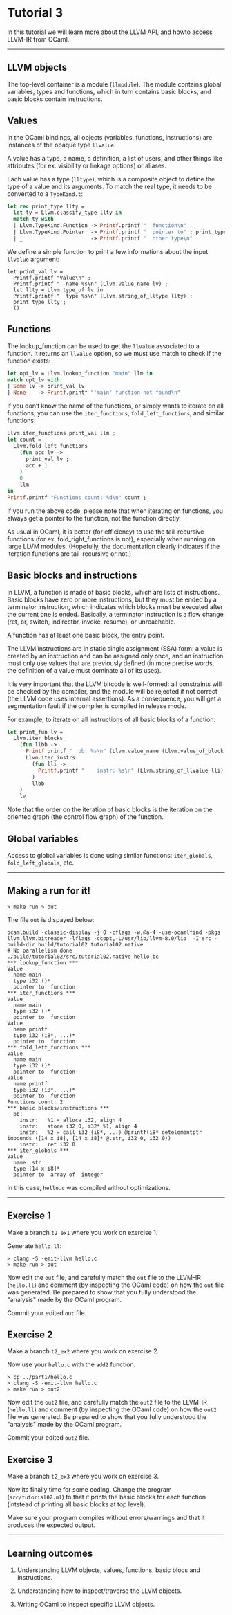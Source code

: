 # Tutorial 3

In this tutorial we will learn more about the LLVM API, and howto access LLVM-IR from OCaml.

---

## LLVM objects

The top-level container is a module (`llmodule`). The module contains global variables, types and functions, which in turn contains basic blocks, and basic blocks contain instructions.

## Values

In the OCaml bindings, all objects (variables, functions, instructions) are instances of the opaque type `llvalue`.

A value has a type, a name, a definition, a list of users, and other things like attributes (for ex. visibility or linkage options) or aliases.

Each value has a type (`lltype`), which is a composite object to define the type of a value and its arguments. To match the real type, it needs to be converted to a `TypeKind.t`:

``` OCaml
let rec print_type llty =
  let ty = Llvm.classify_type llty in
  match ty with
  | Llvm.TypeKind.Function -> Printf.printf "  function\n"
  | Llvm.TypeKind.Pointer  -> Printf.printf "  pointer to" ; print_type (Llvm.element_type llty)
  | _                      -> Printf.printf "  other type\n"
```

We define a simple function to print a few informations about the input `llvalue` argument:

```
let print_val lv =
  Printf.printf "Value\n" ;
  Printf.printf "  name %s\n" (Llvm.value_name lv) ;
  let llty = Llvm.type_of lv in
  Printf.printf "  type %s\n" (Llvm.string_of_lltype llty) ;
  print_type llty ;
  ()
```

## Functions

The lookup_function can be used to get the `llvalue` associated to a function. It returns an `llvalue` option, so we must use match to check if the function exists:

``` OCaml
let opt_lv = Llvm.lookup_function "main" llm in
match opt_lv with
| Some lv -> print_val lv
| None    -> Printf.printf "'main' function not found\n"
```

If you don’t know the name of the functions, or simply wants to iterate on all functions, you can use the `iter_functions`, `fold_left_functions`, and similar functions:

``` OCaml
Llvm.iter_functions print_val llm ;
let count =
  Llvm.fold_left_functions
    (fun acc lv ->
      print_val lv ;
      acc + 1
    )
    0
    llm
in
Printf.printf "Functions count: %d\n" count ;
```

If you run the above code, please note that when iterating on functions, you always get a pointer to the function, not the function directly.

As usual in OCaml, it is better (for efficiency) to use the tail-recursive functions (for ex, fold_right_functions is not), especially when running on large LLVM modules. (Hopefully, the documentation clearly indicates if the iteration functions are tail-recursive or not.)

## Basic blocks and instructions

In LLVM, a function is made of basic blocks, which are lists of instructions. Basic blocks have zero or more instructions, but they must be ended by a terminator instruction, which indicates which blocks must be executed after the current one is ended. Basically, a terminator instruction is a flow change (ret, br, switch, indirectbr, invoke, resume), or unreachable.

A function has at least one basic block, the entry point.

The LLVM instructions are in static single assignment (SSA) form: a value is created by an instruction and can be assigned only once, and an instruction must only use values that are previously defined (in more precise words, the definition of a value must dominate all of its uses).

It is very important that the LLVM bitcode is well-formed: all constraints will be checked by the compiler, and the module will be rejected if not correct (the LLVM code uses internal assertions). As a consequence, you will get a segmentation fault if the compiler is compiled in release mode.

For example, to iterate on all instructions of all basic blocks of a function:

``` OCaml
let print_fun lv =
  Llvm.iter_blocks
    (fun llbb ->
      Printf.printf "  bb: %s\n" (Llvm.value_name (Llvm.value_of_block (llbb))) ;
      Llvm.iter_instrs
        (fun lli ->
          Printf.printf "    instr: %s\n" (Llvm.string_of_llvalue lli)
        )
        llbb
    )
    lv
```

Note that the order on the iteration of basic blocks is the iteration on the oriented graph (the control flow graph) of the function.

## Global variables

Access to global variables is done using similar functions: `iter_globals`, `fold_left_globals`, etc.

---

## Making a run for it!

``` shell
> make run > out
```

The file `out` is dispayed below:

``` shell
ocamlbuild -classic-display -j 0 -cflags -w,@a-4 -use-ocamlfind -pkgs llvm,llvm.bitreader -lflags -ccopt,-L/usr/lib/llvm-8.0/lib  -I src -build-dir build/tutorial02 tutorial02.native
# No parallelism done
./build/tutorial02/src/tutorial02.native hello.bc
*** lookup_function ***
Value
  name main
  type i32 ()*
  pointer to  function
*** iter_functions ***
Value
  name main
  type i32 ()*
  pointer to  function
Value
  name printf
  type i32 (i8*, ...)*
  pointer to  function
*** fold_left_functions ***
Value
  name main
  type i32 ()*
  pointer to  function
Value
  name printf
  type i32 (i8*, ...)*
  pointer to  function
Functions count: 2
*** basic blocks/instructions ***
  bb: 
    instr:   %1 = alloca i32, align 4
    instr:   store i32 0, i32* %1, align 4
    instr:   %2 = call i32 (i8*, ...) @printf(i8* getelementptr inbounds ([14 x i8], [14 x i8]* @.str, i32 0, i32 0))
    instr:   ret i32 0
*** iter_globals ***
Value
  name .str
  type [14 x i8]*
  pointer to  array of  integer
```

In this case, `hello.c` was compiled without optimizations.

---

## Exercise 1

Make a branch `t2_ex1` where you work on exercise 1.

Generate `hello.ll`:

``` shell
> clang -S -emit-llvm hello.c
> make run > out
```

Now edit the `out` file, and carefully match the `out` file to the LLVM-IR (`hello.ll`) and comment (by inspecting the OCaml code) on how the `out` file was generated. Be prepared to show that you fully understood the "analysis" made by the OCaml program.

Commit your edited `out` file.

## Exercise 2

Make a branch `t2_ex2` where you work on exercise 2.

Now use your `hello.c` with the `add2` function.

``` shell
> cp ../part1/hello.c
> clang -S -emit-llvm hello.c
> make run > out2
```

Now edit the `out2` file, and carefully match the `out2` file to the LLVM-IR (`hello.ll`) and comment (by inspecting the OCaml code) on how the `out2` file was generated. Be prepared to show that you fully understood the "analysis" made by the OCaml program.

Commit your edited `out2` file.

## Exercise 3

Make a branch `t2_ex3` where you work on exercise 3.

Now its finally time for some coding. Change the program (`src/tutorial02.ml`) to that it prints the basic blocks for each function (intstead of printing all basic blocks at top level). 

Make sure your program compiles without errors/warnings and that it produces the expected output.

---

## Learning outcomes

1. Understanding LLVM objects, values, functions, basic blocs and instructions.

2. Understanding how to inspect/traverse the LLVM objects.

3. Writing OCaml to inspect specific LLVM objects.

